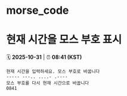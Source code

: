 # morse_code
# 현재 시간을 모스 부호 표시
<!-- MORSE_TIME_START -->
🗓️ **2025-10-31** | ⏰ **08:41 (KST)**

```
현재 시간을 입력하세요. 모스 부호로 바꿉니다
----- ---.. ....- .----
모스 부호를 다시 현재 시간으로 바꿉니다
0841
```
<!-- MORSE_TIME_END -->
